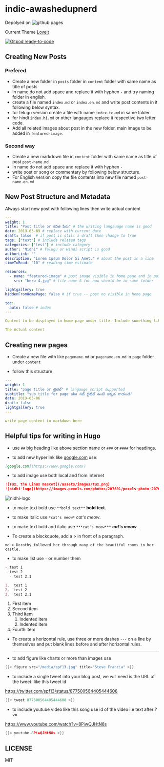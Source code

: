 # indic-awashedupnerd

Depolyed on ![github pages](https://github.com/TeamYayin/indic-awashedupnerd/workflows/github%20pages/badge.svg)

Current Theme [LoveIt](https://hugoloveit.com/)

[![Gitpod ready-to-code](https://img.shields.io/badge/Gitpod-ready--to--code-blue?logo=gitpod)](https://gitpod.io/#https://github.com/TeamYayin/indic-awashedupnerd)

## Creating New Posts

### Prefered

- Create a new folder in `posts` folder in `content` folder with same name as title of posts
- In name do not add space and replace it with hyphen `-` and try naming folder in english.
- create a file named `index.md` or `index.en.md` and write post contents in it following below syntax.
- for telugu version create a file with name `index.te.md` in same folder.
- for hindi `index.hi.md` or other langauges replace it respective two letter code.
- Add all related images about post in the new folder, main image to be added in `featured-image`.

### Second way

- Create a new markdown file in `content` folder with same name as title of post `post-name.md`
- In name do not add space and replace it with hyphen `-`
- write post or song or commentary by following below structure.
- For English version copy the file contents into new file named `post-name.en.md`

## New Post Structure and Metadata

Always start new post with following lines then write actual content

```yml
---
weight: 1
title: "Post title or కవిత పేరు" # the writing langauage name is good
date: 2019-03-09 # replace with current date
draft: false  # if post is still a draft then change to true
tags: ["test"] # include related tags
categories: ["test"] # include category
author: "Nidhi" # Telugu or Hindi script is good
authorLink: ""
description: "Lorem Ipsum Dolor Si Amet." # about the post in a line
timeToRead: "10" # reading time estimate

resources:
  - name: "featured-image" # post image visible in home page and in post webpage
    src: "hero-4.jpg" # file name & for now should be in same folder

lightgallery: true
hiddenFromHomePage: false # if true -- post no visible in home page

toc:
  auto: false # index
---

Content to be displayed in home page under title. Include something like a abstract or small description or type in between actual content. This content will also be visible in post webpage <!--more-->

The Actual content

```

## Creating new pages

- Create a new file with like `pagename.md` or `pagename.en.md` in `page` folder under `content`

- follow this structure

```yml
---
weight: 1
title: "page title or టైటిల్" # langauge script supported
subtitle: "sub title for page aka సబ్ టైటిల్ ఉంటే ఇక్కడ రాయండి"
date: 2019-03-06
draft: false
lightgallery: true
---

write page content in markdown here

```

## Helpful tips for writing in Hugo

- use `##` big heading like above section name or `###` or `####` for headings.

- to add new hyperlink like [google.com](https://www.google.com/) use:

```md
[google.com](https://www.google.com/)
```

- to add image use both local and from internet

```md
![Tux, the Linux mascot](/assets/images/tux.png)
![nidhi-logo](https://images.pexels.com/photos/207691/pexels-photo-207691.jpeg)
```

![nidhi-logo](https://images.pexels.com/photos/207691/pexels-photo-207691.jpeg?auto=compress&cs=tinysrgb&dpr=3&h=457&w=640)

- to make text bold use `**bold text**` **bold text**.

- to make italic use `*cat's meow*` _cat's meow_.

- to make text bold and italic use `***cat's meow***` **_cat's meow_**.

- To create a blockquote, add a > in front of a paragraph.

`md > Dorothy followed her through many of the beautiful rooms in her castle.`

- to make list use `-` or number them

```md
- test 1
- test 2
  - test 2.1

1.  test 1
2.  test 2
3.  test 2.1
```

1. First item
2. Second item
3. Third item
   1. Indented item
   2. Indented item
4. Fourth item

- To create a horizontal rule, use three or more dashes `---` on a line by themselves and put blank lines before and after horizontal rules.

  ***

- to add figure like charts or more than images use

```go
{{< figure src="/media/spf13.jpg" title="Steve Francia" >}}
```

- to include a single tweet into your blog post, we will need is the URL of the tweet: like this tweet id

<https://twitter.com/spf13/status/877500564405444608>

```go
{{< tweet 877500564405444608 >}}
```

- to include youtube video like this song use id of the video i.e text after ?v=

<https://www.youtube.com/watch?v=8PiwQJHtN8s>

```go
{{< youtube 8PiwQJHtN8s >}}
```

## LICENSE

MIT
